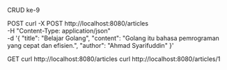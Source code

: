 CRUD ke-9

POST
curl -X POST http://localhost:8080/articles \
  -H "Content-Type: application/json" \
  -d '{
    "title": "Belajar Golang",
    "content": "Golang itu bahasa pemrograman yang cepat dan efisien.",
    "author": "Ahmad Syarifuddin"
}'


GET
curl http://localhost:8080/articles
curl http://localhost:8080/articles/1